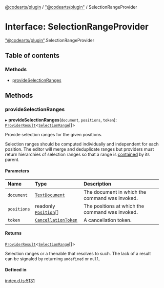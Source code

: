 [@codearts/plugin](../README.md) / ["@codearts/plugin"](../modules/_codearts_plugin_.md) / SelectionRangeProvider

# Interface: SelectionRangeProvider

["@codearts/plugin"](../modules/_codearts_plugin_.md).SelectionRangeProvider

## Table of contents

### Methods

- [provideSelectionRanges](codearts_plugin_.SelectionRangeProvider.md#provideselectionranges)

## Methods

### provideSelectionRanges

▸ **provideSelectionRanges**(`document`, `positions`, `token`): [`ProviderResult`](../modules/_codearts_plugin_.md#providerresult)<[`SelectionRange`](../classes/codearts_plugin_.SelectionRange.md)[]\>

Provide selection ranges for the given positions.

Selection ranges should be computed individually and independent for each position. The editor will merge
and deduplicate ranges but providers must return hierarchies of selection ranges so that a range
is [contained](../classes/codearts_plugin_.Range.md#contains) by its parent.

#### Parameters

| Name | Type | Description |
| :------ | :------ | :------ |
| `document` | [`TextDocument`](codearts_plugin_.TextDocument.md) | The document in which the command was invoked. |
| `positions` | readonly [`Position`](../classes/codearts_plugin_.Position.md)[] | The positions at which the command was invoked. |
| `token` | [`CancellationToken`](codearts_plugin_.CancellationToken.md) | A cancellation token. |

#### Returns

[`ProviderResult`](../modules/_codearts_plugin_.md#providerresult)<[`SelectionRange`](../classes/codearts_plugin_.SelectionRange.md)[]\>

Selection ranges or a thenable that resolves to such. The lack of a result can be
signaled by returning `undefined` or `null`.

#### Defined in

[index.d.ts:5131](https://github.com/huaweicloud/cloudide-plugin-api/blob/5055bbd/index.d.ts#L5131)
